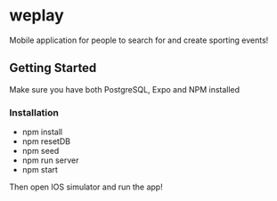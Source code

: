 # weplay
Mobile application for people to search for and create sporting events!

## Getting Started
Make sure you have both PostgreSQL, Expo and NPM installed

### Installation

* npm install
* npm resetDB
* npm seed
* npm run server
* npm start

Then open IOS simulator and run the app!
